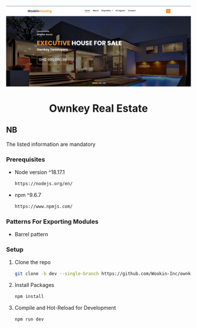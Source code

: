 [![Ownkey Real Estate](./screenshots/preview.png)](https://ownkeyrealestate.com/)

<div align="center">
  <h1 align="center">Ownkey Real Estate</h1>
</div>

## NB

The listed information are mandatory

### Prerequisites

- Node version ^18.17.1

  ```sh
  https://nodejs.org/en/
  ```

- npm ^9.6.7

  ```sh
  https://www.npmjs.com/
  ```

### Patterns For Exporting Modules

- Barrel pattern

### Setup

1. Clone the repo

   ```sh
   git clone -b dev --single-branch https://github.com/Wookin-Inc/ownkey-real-estate-main-web.git
   ```

2. Install Packages

   ```sh
   npm install
   ```

3. Compile and Hot-Reload for Development

   ```sh
   npm run dev
   ```
